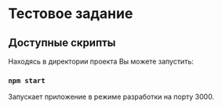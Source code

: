 # Тестовое задание

## Доступные скрипты

Находясь в директории проекта Вы можете запустить:

### `npm start`

Запускает приложение в режиме разработки на порту 3000.
